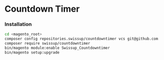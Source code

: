 # Countdown Timer

### Installation

```bash
cd <magento_root>
composer config repositories.swissup/countdowntimer vcs git@github.com:swissup/countdowntimer.git
composer require swissup/countdowntimer
bin/magento module:enable Swissup_Countdowntimer
bin/magento setup:upgrade
```
